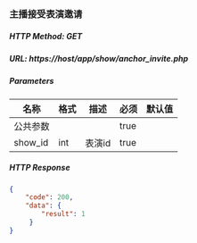 ### 主播接受表演邀请

##### HTTP Method: GET
##### URL: https://host/app/show/anchor_invite.php

#####  Parameters
名称|格式|描述|必须|默认值
---|---|---|---|---
公共参数|||true|
show_id|int|表演id|true|


##### HTTP Response
```json
{
    "code": 200,
    "data": {
        "result": 1
     }
}